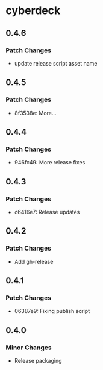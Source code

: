 # cyberdeck

## 0.4.6

### Patch Changes

- update release script asset name

## 0.4.5

### Patch Changes

- 8f3538e: More...

## 0.4.4

### Patch Changes

- 946fc49: More release fixes

## 0.4.3

### Patch Changes

- c6416e7: Release updates

## 0.4.2

### Patch Changes

- Add gh-release

## 0.4.1

### Patch Changes

- 06387e9: Fixing publish script

## 0.4.0

### Minor Changes

- Release packaging
